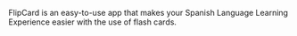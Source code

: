 FlipCard is an easy-to-use app that makes your Spanish Language Learning Experience easier with the use of flash cards. 
